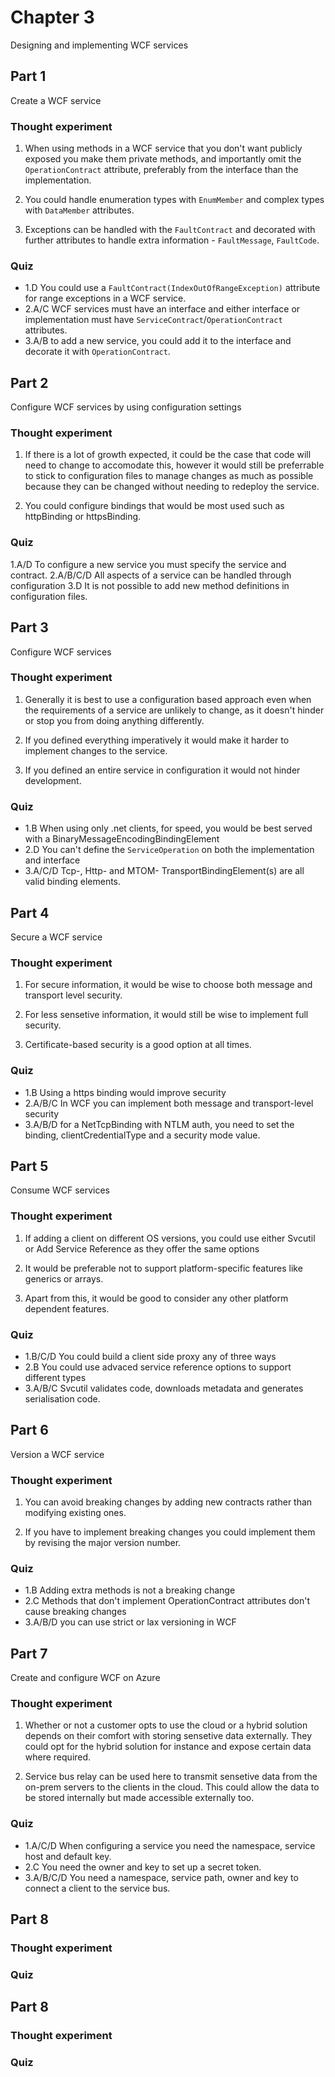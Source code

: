 ﻿# Chapter 3

Designing and implementing WCF services

## Part 1

Create a WCF service

### Thought experiment

1. When using methods in a WCF service that you don't want publicly exposed you make them private methods, and importantly omit the `OperationContract` attribute, preferably from the interface than the implementation.

2. You could handle enumeration types with `EnumMember` and complex types with `DataMember` attributes.

3. Exceptions can be handled with the `FaultContract` and decorated with further attributes to handle extra information - `FaultMessage`, `FaultCode`.

### Quiz

* 1.D You could use a `FaultContract(IndexOutOfRangeException)` attribute for range exceptions in a WCF service.
* 2.A/C WCF services must have an interface and either interface or implementation must have `ServiceContract`/`OperationContract` attributes.
* 3.A/B to add a new service, you could add it to the interface and decorate it with `OperationContract`.


## Part 2

Configure WCF services by using configuration settings

### Thought experiment

1. If there is a lot of growth expected, it could be the case that code will need to change to accomodate this, however it would still be preferrable to stick to configuration files to manage changes as much as possible because they can be changed without needing to redeploy the service.

2.  You could configure bindings that would be most used such as httpBinding or httpsBinding.

### Quiz

1.A/D To configure a new service you must specify the service and contract.
2.A/B/C/D All aspects of a service can be handled through configuration
3.D It is not possible to add new method definitions in configuration files.


## Part 3

Configure WCF services

### Thought experiment

1. Generally it is best to use a configuration based approach even when the requirements of a service are unlikely to change, as it doesn't hinder or stop you from doing anything differently.

2. If you defined everything imperatively it would make it harder to implement changes to the service.

3. If you defined an entire service in configuration it would not hinder development.

### Quiz

* 1.B When using only .net clients, for speed, you would be best served with a BinaryMessageEncodingBindingElement
* 2.D You can't define the `ServiceOperation` on both the implementation and interface
* 3.A/C/D Tcp-, Http- and MTOM- TransportBindingElement(s) are all valid binding elements.


## Part 4

Secure a WCF service

### Thought experiment

1. For secure information, it would be wise to choose both message and transport level security.

2. For less sensetive information, it would still be wise to implement full security.

3. Certificate-based security is a good option at all times.

### Quiz

* 1.B Using a https binding would improve security
* 2.A/B/C In WCF you can implement both message and transport-level security
* 3.A/B/D for a NetTcpBinding with NTLM auth, you need to set the binding, clientCredentialType and a security mode value.


## Part 5

Consume WCF services

### Thought experiment

1. If adding a client on different OS versions, you could use either Svcutil or Add Service Reference as they offer the same options

2. It would be preferable not to support platform-specific features like generics or arrays.

3. Apart from this, it would be good to consider any other platform dependent features.

### Quiz

* 1.B/C/D You could build a client side proxy any of three ways
* 2.B You could use advaced service reference options to support different types
* 3.A/B/C Svcutil validates code, downloads metadata and generates serialisation code.


## Part 6

Version a WCF service

### Thought experiment

1. You can avoid breaking changes by adding new contracts rather than modifying existing ones.

2. If you have to implement breaking changes you could implement them by revising the major version number.

### Quiz

* 1.B Adding extra methods is not a breaking change
* 2.C Methods that don't implement OperationContract attributes don't cause breaking changes
* 3.A/B/D you can use strict or lax versioning in WCF


## Part 7

Create and configure WCF on Azure

### Thought experiment

1. Whether or not a customer opts to use the cloud or a hybrid solution depends on their comfort with storing sensetive data externally. They could opt for the hybrid solution for instance and expose certain data where required.

2. Service bus relay can be used here to transmit sensetive data from the on-prem servers to the clients in the cloud. This could allow the data to be stored internally but made accessible externally too.

### Quiz

* 1.A/C/D When configuring a service you need the namespace, service host and default key.
* 2.C You need the owner and key to set up a secret token.
* 3.A/B/C/D You need a namespace, service path, owner and key to connect a client to the service bus.

## Part 8

### Thought experiment

### Quiz


## Part 8

### Thought experiment

### Quiz